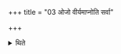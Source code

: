 +++
title = "03 ओजो वीर्यमाप्नोति सर्वा"

+++

<details><summary>थिते</summary>

3. He obtains strength and power; obtains all the obtainments. 
</details>
